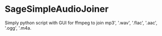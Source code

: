 # SageSimpleAudioJoiner
Simply python script with GUI for ffmpeg to join mp3', '.wav', '.flac', '.aac', '.ogg', '.m4a.  
